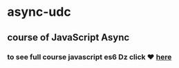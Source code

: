 # async-udc
## course of JavaScript  Async
### to see full course javascript es6 Dz click ❤ [here](https://www.youtube.com/playlist?list=PLGMjH0KDBZRi6kBYPPhkQG8zQ0GkkXNVz)
